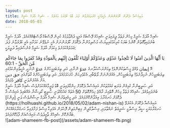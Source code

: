 ```yaml
---
layout: post
title: އައިއެސްއާ ދެކޮޅަށް ކާފަރުންނަށް އެހީވުމަކީ މުރުތައްދުވާނެ ފަދަ ބޮޑު ކުފުރުގެ އަމަލެއް - ޝެއިޚް އާދަމް ޝަމީމް
date: 2018-05-03
---
```

ޝެއިޚް އާދަމް ޝަމީމް މިހެން ފަތުވާ ދީފައިވަނީ ޝެއިޚުގެ ފޭސްބުކް އައިޑީ ދުއްވާލުމުގެ ކުރިން ފޭސްބުކް ޕޯސްޓެއްއްގައެވެ. އާދަމް ޝަމީމް ބުނެފައިވާގޮތުން ކޮންމެ ބަޔަކު ކުރިކަމުގައިވިޔަސް މުސްލިމުންނާ ދެކޮޅަށް ކާފަރުންނަށް އެހީ ނުވެވޭނެ ކަމަށާއި އެއީ ކުފުރުވާނެ ފަދަ ޢަމަލެއްކަމަށެވެ  މިކަމަށް އާދަމް ޝަމީމް ގެނެސްފައިވާ ދަލީލަކީ:
<div class="arabic">
يَا أَيُّهَا الَّذِينَ آمَنُوا لَا تَتَّخِذُوا عَدُوِّي وَعَدُوَّكُمْ أَوْلِيَاءَ تُلْقُونَ إِلَيْهِم بِالْمَوَدَّةِ وَقَدْ كَفَرُوا بِمَا جَاءَكُم مِّنَ الْحَقِّ - 60:1
</div>
އޭ إيمان ވެއްޖެ މީސްތަކުންނޭވެ! ތިމަންރަސްކަލާނގެ عدوّ ންނާއި، އަދި ތިޔަބައިމީހުންގެ عدوّ ންނަކީ، އެހީތެރިންކަމުގައި ތިޔަބައިމީހުން ނުހިފާށެވެ! ތިޔަބައިމީހުން، އެއުރެންނަށް ލޯތްބާއި، އެކުވެރިކަން ހުށަހަޅަމުއެވެ. އަދި ތިޔަބައިމީހުންގެ ގާތަށްއައި حق دين އަށް އެއުރެންވަނީ كافر ވެފައެވެ. 
<br />
އަދި ޞަލީބީންނާ ގުޅިގެން ޢަރަބި ގައުމުތަކުން އައިއެސްއާ ދެކޮޅަށް ހިންގާފައިވަނީ ބޮޑު ޖަރީމާއެއްކަމަށްވެސް ޝެއިޚް އާދަމް ޝަމީމް ބުނެފައިވެއެވެ.
ޝެއިޚްގެ ފަތުވާ މިހެން އޮތްއިރު ރާއްޖެ ހިމެނޭގޮތަށް 50 އެތައް ގައުމެއްވަނީ ޞާލީބީ ކޯލިޝާނާ އެއްބައިވެ އައިއެސް އާ ދެކޮޅަށް ހަނގުރާމަ ޢިއުލާންކޮށްފައެވެ. އަދި މީގެއިތުރުން ޝެއިޚް އާދަމް ނިޝާންވެސް ވަނީ [ލިންކު](https://holhuashi.github.io/2018/05/02/adam-nishan-is) އައިއެސްއާ ދެކޮޅަށް އެކުރެވޭ ހަނގުރާމަޔަކީ ސީދާ އިސްލާމީ ޝަރީޢަތް ނައްތާލައި، އިސްލާމްދީން މިބިންމަތިން ފޮހެލަން އެމެރިކާ އިސްވެ ފަށާފައިވާ ހަނގުރާމައެއްކަން ބަޔާންކޮށް ޝެއިޚްގެ ތާއީދުވެސް އައިއެސްއަށް ފާޅުކޮށްފައެވެ.
<br/>
![adam-shameem-fb-post](/assets/adam-shameem-fb.png)
